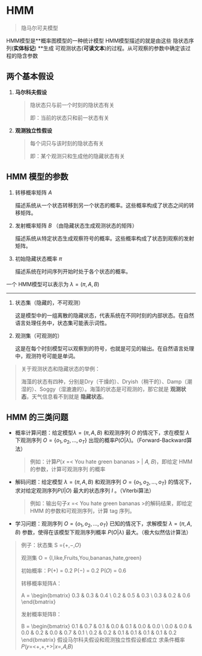 # HMM

> 隐马尔可夫模型

HMM模型是**概率图模型的一种统计模型
HMM模型描述的就是由这些 隐状态序列(**实体标记**) **生成 可观测状态(**可读文本**)的过程。从可观察的参数中确定该过程的隐含参数

## 两个基本假设

1. **马尔科夫假设**

   > 隐状态只与前一个时刻的隐状态有关 
   >
   > 即：当前的状态只和前一状态有关

2. **观测独立性假设**

   >每个词只与该时刻的隐状态有关
   >
   >即：某个观测只和生成他的隐藏状态有关

## HMM 模型的参数

1. 转移概率矩阵 $A$

   描述系统从一个状态转移到另一个状态的概率。这些概率构成了状态之间的转移矩阵。


2. 发射概率矩阵 $B$  （由隐藏状态生成观测状态的矩阵）

   描述系统从特定状态生成观察符号的概率。这些概率构成了状态到观察的发射矩阵。

3. 初始隐藏状态概率 $\pi$

   描述系统在时间序列开始时处于各个状态的概率。

一个 HMM模型可以表示为 $\lambda = (\pi,A,B)$

------



1. 状态集（隐藏的，不可观测）

   这是模型中的一组离散的隐藏状态，代表系统在不同时刻的内部状态。在自然语言处理任务中，状态集可能表示词性。

2. 观测集（可观测的）

   这是在每个时刻模型可以观察到的符号，也就是可见的输出。在自然语言处理中，观测符号可能是单词。



> 关于观测状态和隐藏状态的举例：
>
> 海藻的状态有四种，分别是Dry（干燥的）、Dryish（稍干的）、Damp（潮湿的）、Soggy（湿漉漉的）。海藻的状态是可观测的，那它就是 **观测状态**，天气信息看不到就是 **隐藏状态**。



## HMM 的三类问题

- 概率计算问题：给定模型$\lambda=(\pi,A,B)$ 和观测序列 $O$ 的情况下，求在模型 $\lambda$ 下观测序列 $O = \{o_1,o_2,\dots,o_T\}$ 出现的概率$P(O|λ)$。（Forward-Backward算法）

  > 例如：计算𝑃(𝑥 =< You hate green bananas > | 𝐴, 𝐵)，即给定 HMM 的参数，计算可观测序列 的概率

- 解码问题：给定模型 $\lambda=(\pi,A,B)$ 和观测序列 $O = \{o_1,o_2,\dots,o_T\}$ 的情况下，求对给定观测序列$P(I | O)$ 最大的状态序列 $I$ 。（Viterbi算法）

  > 例如：输出句子𝑥 =< You hate green bananas >的解码结果，即给定 HMM 的参数和可观测序列，计算 tag 序列。

- 学习问题：观测序列 $O = \{o_1,o_2,\dots,o_T\}$ 已知的情况下，求解模型 $\lambda=(\pi,A,B)$ 参数，使得在该模型下观测序列概率 $P(O|λ)$ 最大。（极大似然估计算法）



> 例子：状态集 S ={+,−,𝑂}
>
> 观测集 O = {I,like,Fruits,You,bananas,hate,green}
>
> 初始概率：P(+) = 0.2 P(−) = 0.2 P(𝑂) = 0.6
>
> 转移概率矩阵A：
>
> A = \begin{bmatrix}
> 0.3 & 0.3 & 0.4 \\
> 0.2 & 0.5 & 0.3 \\
> 0.3 & 0.2 & 0.6
> \end{bmatrix}
>
>
> 发射概率矩阵B：
>
> B = \begin{bmatrix}
> 0.1 & 0.7 & 0.1 & 0.0 & 0.1 & 0.0 & 0.0 \\
> 0.0 & 0.0 & 0.0 & 0.2 & 0.0 & 0.7 & 0.1 \\
> 0.2 & 0.2 & 0.1 & 0.1 & 0.1 & 0.1 & 0.2
> \end{bmatrix}
> 假设马尔科夫假设和观测独立性假设都成立
> 求条件概率𝑃(𝑦=<+,+,+>|𝑥=<Ilikefruits>,𝐴,𝐵)

